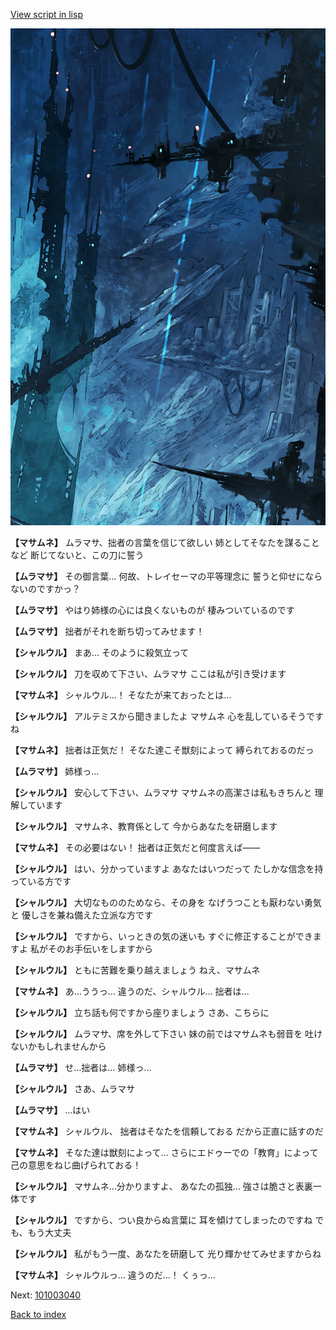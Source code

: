 [View script in lisp](../scripts/101003030.txt)

![underground_world_1.png](../images/backgrounds/underground_world_1.png)

**【マサムネ】**
ムラマサ、拙者の言葉を信じて欲しい
姉としてそなたを謀ることなど
断じてないと、この刀に誓う

**【ムラマサ】**
その御言葉…
何故、トレイセーマの平等理念に
誓うと仰せにならないのですかっ？

**【ムラマサ】**
やはり姉様の心には良くないものが
棲みついているのです

**【ムラマサ】**
拙者がそれを断ち切ってみせます！

**【シャルウル】**
まあ…
そのように殺気立って

**【シャルウル】**
刀を収めて下さい、ムラマサ
ここは私が引き受けます

**【マサムネ】**
シャルウル…！
そなたが来ておったとは…

**【シャルウル】**
アルテミスから聞きましたよ
マサムネ
心を乱しているそうですね

**【マサムネ】**
拙者は正気だ！
そなた達こそ獣刻によって
縛られておるのだっ

**【ムラマサ】**
姉様っ…

**【シャルウル】**
安心して下さい、ムラマサ
マサムネの高潔さは私もきちんと
理解しています

**【シャルウル】**
マサムネ、教育係として
今からあなたを研磨します

**【マサムネ】**
その必要はない！
拙者は正気だと何度言えば――

**【シャルウル】**
はい、分かっていますよ
あなたはいつだって
たしかな信念を持っている方です

**【シャルウル】**
大切なもののためなら、その身を
なげうつことも厭わない勇気と
優しさを兼ね備えた立派な方です

**【シャルウル】**
ですから、いっときの気の迷いも
すぐに修正することができますよ
私がそのお手伝いをしますから

**【シャルウル】**
ともに苦難を乗り越えましょう
ねえ、マサムネ

**【マサムネ】**
あ…ううっ…
違うのだ、シャルウル…
拙者は…

**【シャルウル】**
立ち話も何ですから座りましょう
さあ、こちらに

**【シャルウル】**
ムラマサ、席を外して下さい
妹の前ではマサムネも弱音を
吐けないかもしれませんから

**【ムラマサ】**
せ…拙者は…
姉様っ…

**【シャルウル】**
さあ、ムラマサ

**【ムラマサ】**
…はい

**【マサムネ】**
シャルウル、
拙者はそなたを信頼しておる
だから正直に話すのだ

**【マサムネ】**
そなた達は獣刻によって…
さらにエドゥーでの「教育」によって
己の意思をねじ曲げられておる！

**【シャルウル】**
マサムネ…分かりますよ、
あなたの孤独…
強さは脆さと表裏一体です

**【シャルウル】**
ですから、つい良からぬ言葉に
耳を傾けてしまったのですね
でも、もう大丈夫

**【シャルウル】**
私がもう一度、あなたを研磨して
光り輝かせてみせますからね

**【マサムネ】**
シャルウルっ…
違うのだ…！
くぅっ…

Next: [101003040](101003040.md)

[Back to index](index.md)
